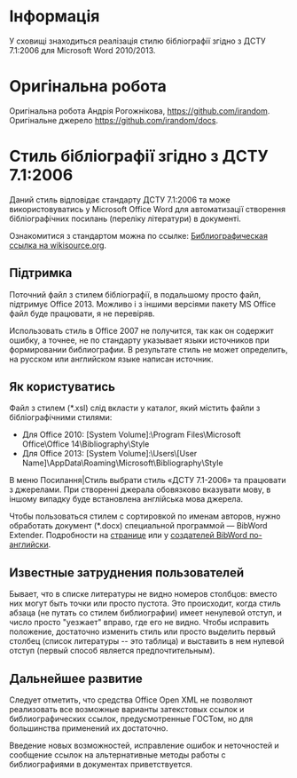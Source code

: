 Інформація
====
У сховищі знаходиться реалізація стилю бібліографії згідно з ДСТУ 7.1:2006 для Microsoft Word 2010/2013.

Оригінальна робота
====
Оригінальна робота Андрія Рогожнікова, https://github.com/irandom.
Оригінальне джерело https://github.com/irandom/docs.

# Стиль бібліографії згідно з ДСТУ 7.1:2006

Даний стиль відповідає стандарту ДСТУ 7.1:2006 та може використовуватись у Microsoft Office Word для автоматизації створення бібліографічних посилань (переліку літератури) в документі.

Ознакомитися з стандартом можна по ссылке: [Библиографическая ссылка на wikisource.org](http://ru.wikisource.org/wiki/ГОСТ_Р_7.0.5—2008).

## Підтримка

Поточний файл з стилем бібліографії, в подальшому просто файл, підтримує Office 2013. Можливо і з іншими версіями пакету MS Office файл буде працювати, я не перевіряв.

Использовать стиль в Office 2007 не получится, так как он содержит ошибку, а точнее, не по стандарту указывает языки источников при формировании библиографии. В результате стиль не может определить, на русском или английском языке написан источник.

## Як користуватись 

Файл з стилем (*.xsl) слід вкласти у каталог, який містить файли з бібліографічними стилями:

* Для Office 2010:  [System Volume]:\Program Files\Microsoft Office\Office 14\Bibliography\Style
* Для Office 2013:  [System Volume]:\Users\\[User Name]\AppData\Roaming\Microsoft\Bibliography\Style

В меню Посилання|Стиль выбрати стиль «ДСТУ 7.1-2006» та працювати з джерелами. При створенні джерала обовязково вказувати мову, в іншому випадку буде встановлена англійська мова джерела.

Чтобы пользоваться стилем с сортировкой по именам авторов, нужно обработать документ (*.docx) специальной программой — BibWord Extender. Подробности на [странице](http://det-random.livejournal.com/28819.html) или у  [создателей BibWord по-английски](http://bibword.codeplex.com/wikipage?title=BibWord%20Extender&referringTitle=FAQ).

## Известные затруднения пользователей

Бывает, что в списке литературы не видно номеров столбцов: вместо них могут быть точки или просто пустота. Это происходит, когда стиль абзаца (не путать со стилем библиографии) имеет ненулевой отступ, и число просто "уезжает" вправо, где его не видно. Чтобы исправить положение, достаточно изменить стиль или просто выделить первый столбец (список литературы -- это таблица) и выставить в нем нулевой отступ (первый способ является предпочтительным).

## Дальнейшее развитие

Следует отметить, что средства Office Open XML не позволяют реализовать все возможные варианты затекстовых ссылок и библиографических ссылок, предусмотренные ГОСТом, но для большинства применений их достаточно. 

Введение новых возможностей, исправление ошибок и неточностей и сообщение ссылок на альтернативные методы работы с библиографиями в документах приветствуется.
